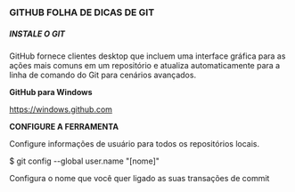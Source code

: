 ### **GITHUB FOLHA DE DICAS DE GIT**

##### **INSTALE O GIT** 

GitHub fornece clientes desktop que incluem uma interface gráfica  para as ações mais comuns em um repositório e atualiza automaticamente para a linha de comando do Git para cenários avançados.

**GitHub para Windows** 

https://windows.github.com

**CONFIGURE A FERRAMENTA**

Configure informações de usuário para todos os repositórios locais.

$ git config --global user.name "[nome]"

Configura o nome que você quer ligado as suas transações de  commit 






